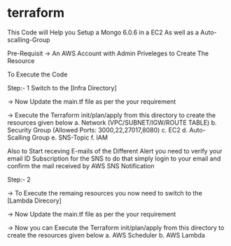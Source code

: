 # terraform
This Code will Help you Setup a Mongo 6.0.6 in a EC2
As well as a Auto-scalling-Group 

Pre-Requisit
-> An AWS Account with Admin Priveleges to Create The Resource

To Execute the Code 

Step:- 1 
Switch to the [Infra Directory]

-> Now Update the main.tf file as per the your requirement

-> Execute the Terraform init/plan/apply from this directory to create the resources given below
    a. Network (VPC/SUBNET/IGW/ROUTE TABLE)
    b. Security Group (Allowed Ports: 3000,22,27017,8080)
    c. EC2
    d. Auto-Scalling Group
    e. SNS-Topic
    f. IAM

Also to Start receving E-mails of the Different Alert you need to verify your email ID Subscription for the SNS to do that simply login to your email and confirm the mail received by AWS SNS Notification

Step:- 2

-> To Execute the remaing resources you now need to switch to the [Lambda Direcory]

-> Now Update the main.tf file as per the your requirement

-> Now you can Execute the Terraform init/plan/apply from this directory to create the resources given below
    a. AWS Scheduler
    b. AWS Lambda


 